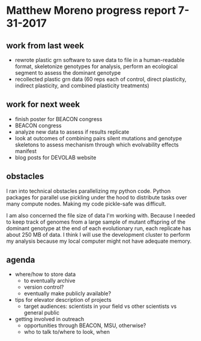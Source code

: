 # Matthew Moreno progress report 7-31-2017
## work from last week
* rewrote plastic grn software to save data to file in a human-readable format, skeletonize genotypes for analysis, perform an ecological segment to assess the dominant genotype
* recollected plastic grn data (60 reps each of control, direct plasticity, indirect plasticity, and combined plasticity treatments)

## work for next week
* finish poster for BEACON congress
* BEACON congress
* analyze new data to assess if results replicate
* look at outcomes of combining pairs silent mutations and genotype skeletons to assess mechanism through which evolvability effects manifest
* blog posts for DEVOLAB website

## obstacles

I ran into technical obstacles parallelizing my python code.
Python packages for parallel use pickling under the hood to distribute tasks over many compute nodes.
Making my code pickle-safe was difficult.

I am also concerned the file size of data I'm working with.
Because I needed to keep track of genomes from a large sample of mutant offspring of the dominant genotype at the end of each evolutionary run, each replicate has about 250 MB of data.
I think I will use the development cluster to perform my analysis because my local computer might not have adequate memory.

## agenda
* where/how to store data
    * to eventually archive
    * version control?
    * eventually make publicly available?
* tips for elevator description of projects
    * target audiences: scientists in your field vs other scientists vs general public
* getting involved in outreach
    * opportunities through BEACON, MSU, otherwise?
    * who to talk to/where to look, when
